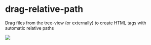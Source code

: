 # drag-relative-path

Drag files from the tree-view (or externally) to create HTML tags with automatic relative paths

![](http://i.imgur.com/vHeIyW2.gifv)
